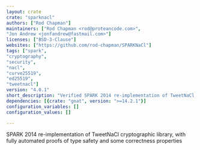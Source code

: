 ```yaml
---
layout: crate
crate: "sparknacl"
authors: ["Rod Chapman"]
maintainers: ["Rod Chapman <rod@proteancode.com>",
"Jon Andrew <jonfandrew@fastmail.com>"]
licenses: ["BSD-3-Clause"]
websites: ["https://github.com/rod-chapman/SPARKNaCl"]
tags: ["spark",
"cryptography",
"security",
"nacl",
"curve25519",
"ed25519",
"tweetnacl"]
version: "4.0.1"
short_description: "Verified SPARK 2014 re-implementation of TweetNaCl cryptographic library"
dependencies: [{crate: "gnat", version: ">=14.2.1"}]
configuration_variables: []
configuration_values: []

---
```

SPARK 2014 re-implementation of TweetNaCl cryptographic library, with fully automated proofs of type safety and some correctness properties

